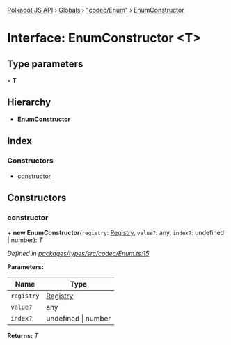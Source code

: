 [Polkadot JS API](../README.md) › [Globals](../globals.md) › ["codec/Enum"](../modules/_codec_enum_.md) › [EnumConstructor](_codec_enum_.enumconstructor.md)

# Interface: EnumConstructor <**T**>

## Type parameters

▪ **T**

## Hierarchy

* **EnumConstructor**

## Index

### Constructors

* [constructor](_codec_enum_.enumconstructor.md#constructor)

## Constructors

###  constructor

\+ **new EnumConstructor**(`registry`: [Registry](_types_registry_.registry.md), `value?`: any, `index?`: undefined | number): *T*

*Defined in [packages/types/src/codec/Enum.ts:15](https://github.com/polkadot-js/api/blob/3a37bf1e6b/packages/types/src/codec/Enum.ts#L15)*

**Parameters:**

Name | Type |
------ | ------ |
`registry` | [Registry](_types_registry_.registry.md) |
`value?` | any |
`index?` | undefined &#124; number |

**Returns:** *T*
